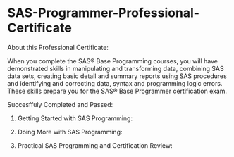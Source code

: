 # SAS-Programmer-Professional-Certificate

About this Professional Certificate: 

When you complete the SAS® Base Programming courses, you will have demonstrated skills in manipulating and transforming data, combining SAS data sets, creating basic detail and summary reports using SAS procedures and identifying and correcting data, syntax and programming logic errors. These skills prepare you for the SAS® Base Programmer certification exam.

Succesffuly Completed and Passed:

1. Getting Started with SAS Programming:

2. Doing More with SAS Programming:

3. Practical SAS Programming and Certification Review: 
